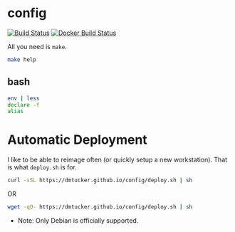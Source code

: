 # config

[![Build Status](https://img.shields.io/travis/dmtucker/config.svg)](https://travis-ci.org/dmtucker/config) [![Docker Build Status](https://img.shields.io/docker/automated/dmtucker/config.svg)](https://hub.docker.com/r/dmtucker/config/)


All you need is `make`.

``` sh
make help
```

## bash

``` bash
env | less
declare -f
alias
```

# Automatic Deployment

I like to be able to reimage often (or quickly setup a new workstation).
That is what `deploy.sh` is for.

``` sh
curl -sSL https://dmtucker.github.io/config/deploy.sh | sh
```
OR
``` sh
wget -qO- https://dmtucker.github.io/config/deploy.sh | sh
```

* Note: Only Debian is officially supported.
